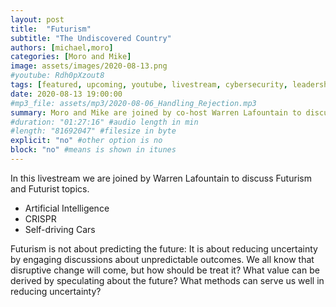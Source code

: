 ```yaml
---
layout: post
title:  "Futurism"
subtitle: "The Undiscovered Country"
authors: [michael,moro]
categories: [Moro and Mike]
image: assets/images/2020-08-13.png
#youtube: Rdh0pXzout8
tags: [featured, upcoming, youtube, livestream, cybersecurity, leadership, careers, job hunting, management, emotional intelligence, rejection, hiring, management, recruiting]
date: 2020-08-13 19:00:00
#mp3_file: assets/mp3/2020-08-06_Handling_Rejection.mp3
summary: Moro and Mike are joined by co-host Warren Lafountain to discuss Futurism and topics like Artificial Intelligence, CRISPR, Self-driving Cars, and more.
#duration: "01:27:16" #audio length in min
#length: "81692047" #filesize in byte
explicit: "no" #other option is no
block: "no" #means is shown in itunes
---
```


In this livestream we are joined by Warren Lafountain to discuss Futurism and Futurist topics.

- Artificial Intelligence
- CRISPR
- Self-driving Cars

Futurism is not about predicting the future: It is about reducing uncertainty by engaging discussions about unpredictable outcomes. We all know that disruptive change will come, but how should be treat it? What value can be derived by speculating about the future? What methods can serve us well in reducing uncertainty?

